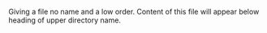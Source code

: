 Giving a file no name and a low order.
Content of this file will appear below heading of upper directory name.

